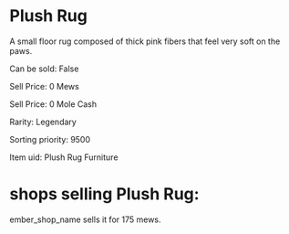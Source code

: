 # Plush Rug

A small floor rug composed of thick pink fibers that feel very soft on the paws.

Can be sold: False

Sell Price: 0 Mews

Sell Price: 0 Mole Cash

Rarity: Legendary

Sorting priority: 9500

Item uid: Plush Rug Furniture

# shops selling Plush Rug:

ember_shop_name sells it for 175 mews.